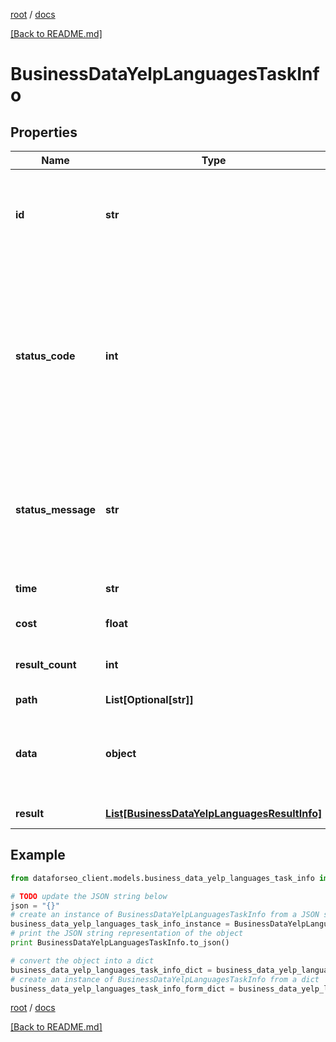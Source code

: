 [root](./../ "root") / [docs](./ "docs")

[[Back to README.md]](./../README.md "[Back to README.md]")

# BusinessDataYelpLanguagesTaskInfo

## Properties

Name | Type | Description | Notes
------------ | ------------- | ------------- | -------------
**id** | **str** | task identifier unique task identifier in our system in the UUID format | [optional]
**status_code** | **int** | status code of the task generated by DataForSEO, can be within the following range: 10000-60000 you can find the full list of the response codes here | [optional]
**status_message** | **str** | informational message of the task you can find the full list of general informational messages here | [optional]
**time** | **str** | execution time, seconds | [optional]
**cost** | **float** | total tasks cost, USD | [optional]
**result_count** | **int** | number of elements in the result array | [optional]
**path** | **List[Optional[str]]** | URL path | [optional]
**data** | **object** | contains the same parameters that you specified in the POST request | [optional]
**result** | [**List[BusinessDataYelpLanguagesResultInfo]**](BusinessDataYelpLanguagesResultInfo.md) | array of results | [optional]

## Example

```python
from dataforseo_client.models.business_data_yelp_languages_task_info import BusinessDataYelpLanguagesTaskInfo

# TODO update the JSON string below
json = "{}"
# create an instance of BusinessDataYelpLanguagesTaskInfo from a JSON string
business_data_yelp_languages_task_info_instance = BusinessDataYelpLanguagesTaskInfo.from_json(json)
# print the JSON string representation of the object
print BusinessDataYelpLanguagesTaskInfo.to_json()

# convert the object into a dict
business_data_yelp_languages_task_info_dict = business_data_yelp_languages_task_info_instance.to_dict()
# create an instance of BusinessDataYelpLanguagesTaskInfo from a dict
business_data_yelp_languages_task_info_form_dict = business_data_yelp_languages_task_info.from_dict(business_data_yelp_languages_task_info_dict)
```

  

[root](./../ "root") / [docs](./ "docs")

[[Back to README.md]](./../README.md "[Back to README.md]")